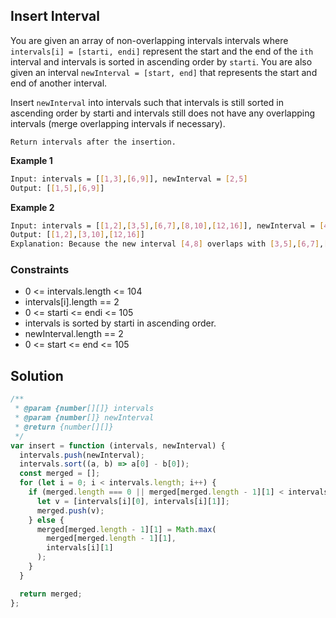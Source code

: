 ## Insert Interval

You are given an array of non-overlapping intervals intervals where `intervals[i] = [starti, endi]` represent the start and the end of the `ith` interval and intervals is sorted in ascending order by `starti`. You are also given an interval `newInterval = [start, end]` that represents the start and end of another interval.

Insert `newInterval` into intervals such that intervals is still sorted in ascending order by starti and intervals still does not have any overlapping intervals (merge overlapping intervals if necessary).

`Return intervals after the insertion.`

**Example 1**

```bash
Input: intervals = [[1,3],[6,9]], newInterval = [2,5]
Output: [[1,5],[6,9]]
```

**Example 2**

```bash
Input: intervals = [[1,2],[3,5],[6,7],[8,10],[12,16]], newInterval = [4,8]
Output: [[1,2],[3,10],[12,16]]
Explanation: Because the new interval [4,8] overlaps with [3,5],[6,7],[8,10].
```

### Constraints

- 0 <= intervals.length <= 104
- intervals[i].length == 2
- 0 <= starti <= endi <= 105
- intervals is sorted by starti in ascending order.
- newInterval.length == 2
- 0 <= start <= end <= 105

## Solution

```javascript
/**
 * @param {number[][]} intervals
 * @param {number[]} newInterval
 * @return {number[][]}
 */
var insert = function (intervals, newInterval) {
  intervals.push(newInterval);
  intervals.sort((a, b) => a[0] - b[0]);
  const merged = [];
  for (let i = 0; i < intervals.length; i++) {
    if (merged.length === 0 || merged[merged.length - 1][1] < intervals[i][0]) {
      let v = [intervals[i][0], intervals[i][1]];
      merged.push(v);
    } else {
      merged[merged.length - 1][1] = Math.max(
        merged[merged.length - 1][1],
        intervals[i][1]
      );
    }
  }

  return merged;
};
```
